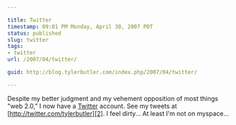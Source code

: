 ```yaml
---

title: Twitter
timestamp: 09:01 PM Monday, April 30, 2007 PDT
status: published
slug: twitter
tags:
- twitter
url: /2007/04/twitter/

guid: http://blog.tylerbutler.com/index.php/2007/04/twitter/

---
```


Despite my better judgment and my vehement opposition of most things "web
2.0," I now have a [Twitter][1] account. <sigh> See my tweets at
[http://twitter.com/tylerbutler][2]. I feel dirty... At least I'm not on
myspace...

   [1]: http://twitter.com
   [2]: http://twitter.com/tylerbutler

